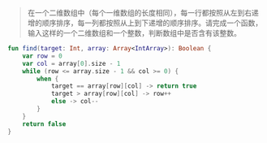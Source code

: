 
>在一个二维数组中（每个一维数组的长度相同），每一行都按照从左到右递增的顺序排序，每一列都按照从上到下递增的顺序排序。请完成一个函数，输入这样的一个二维数组和一个整数，判断数组中是否含有该整数。


```kotlin
fun find(target: Int, array: Array<IntArray>): Boolean {
    var row = 0
    var col = array[0].size - 1
    while (row <= array.size - 1 && col >= 0) {
        when {
            target == array[row][col] -> return true
            target > array[row][col] -> row++
            else -> col--
        }
    }
    return false
}
```